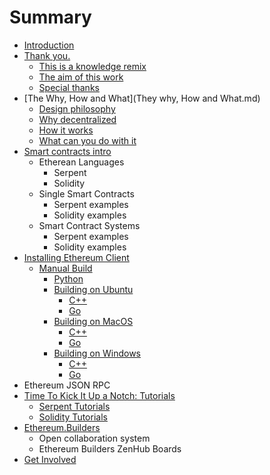# Summary

* [Introduction](README.md)
* [Thank you.](thank_you.md)
   * [This is a knowledge remix](this_is_a_knowledge_remix.md)
   * [The aim of this work](the_aim_of_this_work.md)
   * [Special thanks](special_thanks.md)
* [The Why, How and What](They why, How and What.md)
   * [Design philosophy](design_philosophy.md)
   * [Why decentralized](why_decentralized.md)
   * [How it works](how_it_works.md)
   * [What can you do with it](what_can_you_do_with_it.md)
* [Smart contracts intro](smart_contracts_intro.md)
   * Etherean Languages
       * Serpent
       * Solidity
   * Single Smart Contracts
       * Serpent examples
       * Solidity examples
   * Smart Contract Systems
       * Serpent examples
       * Solidity examples
* [Installing Ethereum Client](installing_ethereum.md)
   * [Manual Build](manualbuild.md)
       * [Python](python_build.md)
       * [Building on Ubuntu](build_ubuntu.md)
           * [C++](cpp_build.md)
           * [Go](go_build.md)
       * [Building on MacOS](build_macos.md)
           * [C++](cpp.md)
           * [Go](go.md)
       * [Building on Windows](build_windows.md)
           * [C++](cppwin.md)
           * [Go](gowin.md)
* Ethereum JSON RPC
* [Time To Kick It Up a Notch: Tutorials](time_to_kick_it_up_a_notch_tutorials.md)
   * [Serpent Tutorials](serpent_tutorials.md)
   * [Solidity Tutorials](solidity_tutorials.md)
* [Ethereum.Builders](ethereumbuilders.md)
   * Open collaboration system
   * Ethereum Builders ZenHub Boards
* [Get Involved](get_involved.md)

